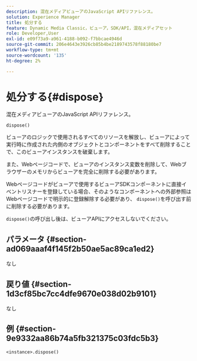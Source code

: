 ```yaml
---
description: 混在メディアビューアのJavaScript APIリファレンス。
solution: Experience Manager
title: 処分する
feature: Dynamic Media Classic，ビューア，SDK/API，混在メディアセット
role: Developer,User
exl-id: e09f73a9-a961-4188-b092-f7bbcae4946d
source-git-commit: 206e4643e3926cb85b4be2189743578f88180be7
workflow-type: tm+mt
source-wordcount: '135'
ht-degree: 2%

---
```


# 処分する{#dispose}

混在メディアビューアのJavaScript APIリファレンス。

`dispose()`

ビューアのロジックで使用されるすべてのリソースを解放し、ビューアによって実行時に作成された内側のオブジェクトとコンポーネントをすべて削除することで、このビューアインスタンスを破棄します。

また、Webページコードで、ビューアのインスタンス変数を削除して、Webブラウザーのメモリからビューアを完全に削除する必要があります。

Webページコードがビューアで使用するビューアSDKコンポーネントに直接イベントリスナーを登録している場合、そのようなコンポーネントへの外部参照はWebページコードで明示的に登録解除する必要があり、 `dispose()`を呼び出す前に削除する必要があります。

`dispose()`の呼び出し後は、ビューアAPIにアクセスしないでください。

## パラメータ {#section-ad069aaaf4f145f2b50ae5ac89ca1ed2}

なし

## 戻り値 {#section-1d3cf85bc7cc4dfe9670e038d02b9101}

なし

## 例 {#section-9e9332aa86b74a5fb321375c03fdc5b3}

```
<instance>.dispose()
```
